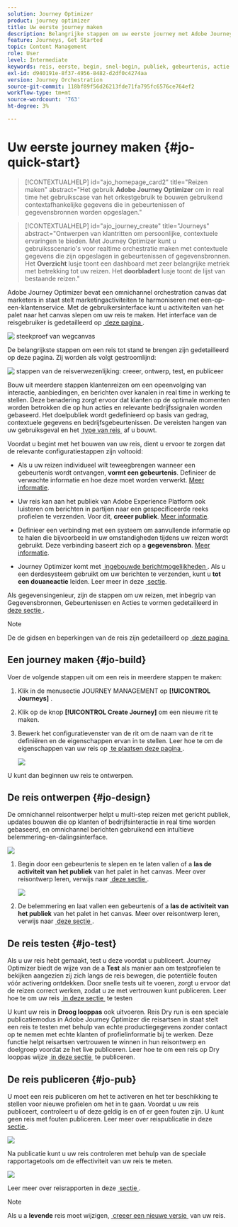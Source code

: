 ```yaml
---
solution: Journey Optimizer
product: journey optimizer
title: Uw eerste journey maken
description: Belangrijke stappen om uw eerste journey met Adobe Journey Optimizer te bouwen
feature: Journeys, Get Started
topic: Content Management
role: User
level: Intermediate
keywords: reis, eerste, begin, snel-begin, publiek, gebeurtenis, actie
exl-id: d940191e-8f37-4956-8482-d2df0c4274aa
version: Journey Orchestration
source-git-commit: 118bf89f56d26213fde71fa795fc6576ce764ef2
workflow-type: tm+mt
source-wordcount: '763'
ht-degree: 3%

---
```


# Uw eerste journey maken {#jo-quick-start}

>[!CONTEXTUALHELP]
>id="ajo_homepage_card2"
>title="Reizen maken"
>abstract="Het gebruik **Adobe Journey Optimizer** om in real time het gebruikscase van het orkestgebruik te bouwen gebruikend contextafhankelijke gegevens die in gebeurtenissen of gegevensbronnen worden opgeslagen."

>[!CONTEXTUALHELP]
>id="ajo_journey_create"
>title="Journeys"
>abstract="Ontwerpen van klantritten om persoonlijke, contextuele ervaringen te bieden. Met Journey Optimizer kunt u gebruiksscenario&#39;s voor realtime orchestratie maken met contextuele gegevens die zijn opgeslagen in gebeurtenissen of gegevensbronnen. Het **Overzicht** lusje toont een dashboard met zeer belangrijke metriek met betrekking tot uw reizen. Het **doorbladert** lusje toont de lijst van bestaande reizen."

Adobe Journey Optimizer bevat een omnichannel orchestration canvas dat marketers in staat stelt marketingactiviteiten te harmoniseren met een-op-een-klantenservice. Met de gebruikersinterface kunt u activiteiten van het palet naar het canvas slepen om uw reis te maken. Het interface van de reisgebruiker is gedetailleerd op [&#x200B; deze pagina &#x200B;](journey-ui.md).

![&#x200B; steekproef van wegcanvas &#x200B;](assets/journey38.png)

De belangrijkste stappen om een reis tot stand te brengen zijn gedetailleerd op deze pagina. Zij worden als volgt gestroomlijnd:

![&#x200B; stappen van de reisverwezenlijking: creeer, ontwerp, test, en publiceer &#x200B;](assets/journey-creation-process.png)


Bouw uit meerdere stappen klantenreizen om een opeenvolging van interactie, aanbiedingen, en berichten over kanalen in real time in werking te stellen. Deze benadering zorgt ervoor dat klanten op de optimale momenten worden betrokken die op hun acties en relevante bedrijfssignalen worden gebaseerd. Het doelpubliek wordt gedefinieerd op basis van gedrag, contextuele gegevens en bedrijfsgebeurtenissen. De vereisten hangen van uw gebruiksgeval en het [&#x200B; type van reis &#x200B;](entry-management.md#types-of-journeys) af u bouwt.

Voordat u begint met het bouwen van uw reis, dient u ervoor te zorgen dat de relevante configuratiestappen zijn voltooid:

* Als u uw reizen individueel wilt teweegbrengen wanneer een gebeurtenis wordt ontvangen, **vormt een gebeurtenis**. Definieer de verwachte informatie en hoe deze moet worden verwerkt. [Meer informatie](../event/about-events.md).

<!--   ![](assets/jo-event7bis.png)  -->

* Uw reis kan aan het publiek van Adobe Experience Platform ook luisteren om berichten in partijen naar een gespecificeerde reeks profielen te verzenden. Voor dit, **creeer publiek**. [Meer informatie](../audience/about-audiences.md).

<!--   ![](assets/segment2.png)  -->

* Definieer een verbinding met een systeem om aanvullende informatie op te halen die bijvoorbeeld in uw omstandigheden tijdens uw reizen wordt gebruikt. Deze verbinding baseert zich op a **gegevensbron**. [Meer informatie](../datasource/about-data-sources.md).

<!--   ![](assets/jo-datasource.png)  -->

* Journey Optimizer komt met [&#x200B; ingebouwde berichtmogelijkheden &#x200B;](../building-journeys/journeys-message.md). Als u een derdesysteem gebruikt om uw berichten te verzenden, kunt u **tot een douaneactie** leiden. Leer meer in deze [&#x200B; sectie &#x200B;](../action/action.md).

<!--    ![](assets/custom2.png)  -->


Als gegevensingenieur, zijn de stappen om uw reizen, met inbegrip van Gegevensbronnen, Gebeurtenissen en Acties te vormen gedetailleerd in [&#x200B; deze sectie &#x200B;](../configuration/about-data-sources-events-actions.md).


>[!NOTE]
>
>De de gidsen en beperkingen van de reis zijn gedetailleerd op [&#x200B; deze pagina &#x200B;](../start/guardrails.md)

## Een journey maken {#jo-build}

Voer de volgende stappen uit om een reis in meerdere stappen te maken:

1. Klik in de menusectie JOURNEY MANAGEMENT op **[!UICONTROL Journeys]** .

1. Klik op de knop **[!UICONTROL Create Journey]** om een nieuwe rit te maken.

1. Bewerk het configuratievenster van de rit om de naam van de rit te definiëren en de eigenschappen ervan in te stellen. Leer hoe te om de eigenschappen van uw reis op [&#x200B; te plaatsen deze pagina &#x200B;](journey-properties.md).

   ![](assets/jo-properties.png)

U kunt dan beginnen uw reis te ontwerpen.

## De reis ontwerpen {#jo-design}

De omnichannel reisontwerper helpt u multi-step reizen met gericht publiek, updates bouwen die op klanten of bedrijfsinteractie in real time worden gebaseerd, en omnichannel berichten gebruikend een intuïtieve belemmering-en-dalingsinterface.

![](assets/journey38.png)

1. Begin door een gebeurtenis te slepen en te laten vallen of a **las de activiteit van het publiek** van het palet in het canvas. Meer over reisontwerp leren, verwijs naar [&#x200B; deze sectie &#x200B;](using-the-journey-designer.md).

   ![](assets/read-segment.png)

1. De belemmering en laat vallen een gebeurtenis of a **las de activiteit van het publiek** van het palet in het canvas. Meer over reisontwerp leren, verwijs naar [&#x200B; deze sectie &#x200B;](using-the-journey-designer.md).

## De reis testen {#jo-test}

Als u uw reis hebt gemaakt, test u deze voordat u publiceert. Journey Optimizer biedt de wijze van de a **Test** als manier aan om testprofielen te bekijken aangezien zij zich langs de reis bewegen, die potentiële fouten vóór activering ontdekken. Door snelle tests uit te voeren, zorgt u ervoor dat de reizen correct werken, zodat u ze met vertrouwen kunt publiceren. Leer hoe te om uw reis [&#x200B; in deze sectie &#x200B;](testing-the-journey.md) te testen

U kunt uw reis in **Droog looppas** ook uitvoeren. Reis Dry run is een speciale publicatiemodus in Adobe Journey Optimizer die reisartsen in staat stelt een reis te testen met behulp van echte productiegegevens zonder contact op te nemen met echte klanten of profielinformatie bij te werken. Deze functie helpt reisartsen vertrouwen te winnen in hun reisontwerp en doelgroep voordat ze het live publiceren. Leer hoe te om een reis op Dry looppas wijze [&#x200B; in deze sectie &#x200B;](journey-dry-run.md) te publiceren.

## De reis publiceren {#jo-pub}

U moet een reis publiceren om het te activeren en het ter beschikking te stellen voor nieuwe profielen om het in te gaan. Voordat u uw reis publiceert, controleert u of deze geldig is en of er geen fouten zijn. U kunt geen reis met fouten publiceren. Leer meer over reispublicatie in deze [&#x200B; sectie &#x200B;](publishing-the-journey.md).

![](assets/jo-journeyuc2_32bis.png)

Na publicatie kunt u uw reis controleren met behulp van de speciale rapportagetools om de effectiviteit van uw reis te meten.

![](assets/jo-dynamic_report_journey_12.png)

Leer meer over reisrapporten in deze [&#x200B; sectie &#x200B;](../reports/live-report.md).

>[!NOTE]
>
>Als u a **levende** reis moet wijzigen, [&#x200B; creeer een nieuwe versie &#x200B;](journey-ui.md#journey-versions) van uw reis.

